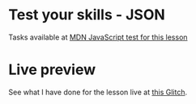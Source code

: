 # Test your skills - JSON

Tasks available at [MDN JavaScript test for this lesson](https://developer.mozilla.org/en-US/docs/Learn/JavaScript/Objects/Test_your_skills:_JSON)

# Live preview

See what I have done for the lesson live at [this Glitch](https://titanium-slender-swim.glitch.me/JavaScript/Test%20your%20skills%20-%20JSON/).
